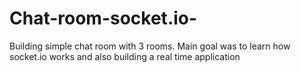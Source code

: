 # Chat-room-socket.io-
Building simple chat room with 3 rooms. Main goal was to learn how socket.io works and also building a real time application
